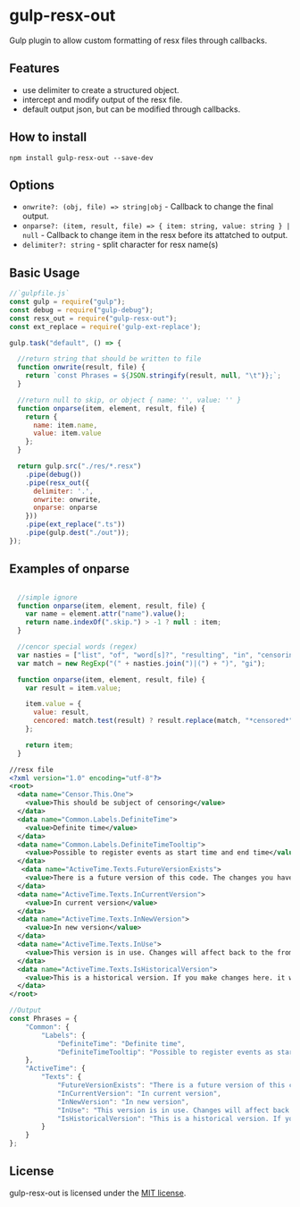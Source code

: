 gulp-resx-out
===============
Gulp plugin to allow custom formatting of resx files through callbacks.

Features
--------
- use delimiter to create a structured object.
- intercept and modify output of the resx file.
- default output json, but can be modified through callbacks.

How to install
--------------
```shell
npm install gulp-resx-out --save-dev
```

Options
-------
- `onwrite?: (obj, file) => string|obj` - Callback to change the final output. 
- `onparse?: (item, result, file) => { item: string, value: string } | null` - Callback to change item in the resx before its attatched to output.
- `delimiter?: string` - split character for resx name(s)

Basic Usage
----------
 
```javascript
//`gulpfile.js`
const gulp = require("gulp");
const debug = require("gulp-debug");
const resx_out = require("gulp-resx-out");
const ext_replace = require('gulp-ext-replace');

gulp.task("default", () => {

  //return string that should be written to file
  function onwrite(result, file) {
    return `const Phrases = ${JSON.stringify(result, null, "\t")};`;
  }

  //return null to skip, or object { name: '', value: '' }
  function onparse(item, element, result, file) {
    return { 
      name: item.name, 
      value: item.value
    };
  }

  return gulp.src("./res/*.resx")
    .pipe(debug())
    .pipe(resx_out({
      delimiter: '.',
      onwrite: onwrite,
      onparse: onparse
    }))
    .pipe(ext_replace(".ts"))
    .pipe(gulp.dest("./out"));
});
```
Examples of onparse
----------
```javascript

  //simple ignore
  function onparse(item, element, result, file) {
    var name = element.attr("name").value();
    return name.indexOf(".skip.") > -1 ? null : item;
  }

  //cencor special words (regex)
  var nasties = ["list", "of", "word[s]?", "resulting", "in", "censoring"];
  var match = new RegExp("(" + nasties.join(")|(") + ")", "gi");

  function onparse(item, element, result, file) {
    var result = item.value;

    item.value = {
      value: result,
      cencored: match.test(result) ? result.replace(match, "*censored*") : null
    };

    return item;
  }

```
```xml
//resx file
<?xml version="1.0" encoding="utf-8"?>
<root>
  <data name="Censor.This.One">
    <value>This should be subject of censoring</value>
  </data>
  <data name="Common.Labels.DefiniteTime">
    <value>Definite time</value>
  </data>
  <data name="Common.Labels.DefiniteTimeTooltip">
    <value>Possible to register events as start time and end time</value>
  </data>
   <data name="ActiveTime.Texts.FutureVersionExists">
    <value>There is a future version of this code. The changes you have made to this version are not included in the future version.</value>
  </data>
  <data name="ActiveTime.Texts.InCurrentVersion">
    <value>In current version</value>
  </data>
  <data name="ActiveTime.Texts.InNewVersion">
    <value>In new version</value>
  </data>
  <data name="ActiveTime.Texts.InUse">
    <value>This version is in use. Changes will affect back to the from date of the current version</value>
  </data>
  <data name="ActiveTime.Texts.IsHistoricalVersion">
    <value>This is a historical version. If you make changes here. it will mean that historical calculations will be recalculated.</value>
  </data>
</root>
```
```javascript
//Output
const Phrases = {
	"Common": {
		"Labels": {
			"DefiniteTime": "Definite time",
			"DefiniteTimeTooltip": "Possible to register events as start time and end time",
	},
	"ActiveTime": {
		"Texts": {
			"FutureVersionExists": "There is a future version of this code. The changes you have made to this version are not included in the future version.",
			"InCurrentVersion": "In current version",
			"InNewVersion": "In new version",
			"InUse": "This version is in use. Changes will affect back to the from date of the current version",
			"IsHistoricalVersion": "This is a historical version. If you make changes here. it will mean that historical calculations will be recalculated."
		}
	}
};

```

License
-------
gulp-resx-out is licensed under the [MIT license](http://opensource.org/licenses/MIT).
